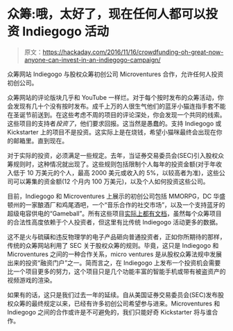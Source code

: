 # 众筹:哦，太好了，现在任何人都可以投资 Indiegogo 活动

> 原文：<https://hackaday.com/2016/11/16/crowdfunding-oh-great-now-anyone-can-invest-in-an-indiegogo-campaign/>

众筹网站 Indiegogo 与股权众筹初创公司 Microventures 合作，允许任何人投资初创公司。

众筹网站的评论版块几乎和 YouTube 一样烂。对于每个按时发布的众筹活动，你会发现有几十个没有按时发布。成千上万的人很生气他们的蓝牙小猫连指手套不能在圣诞节前送到。在这些考虑不周的项目的评论深处，你会发现一个共同的线索。这些项目的支持者*投资了*，他们要求回报。这当然是愚蠢的。支持 Indiegogo 或 Kickstarter 上的项目不是投资。这实际上是在烧钱，希望小猫咪最终会出现在你的邮箱里。直到现在。

对于实际的投资，必须满足一些规定。去年，当证券交易委员会(SEC)引入股权众筹规则时，这种情况就出现了。这些规则包括限制个人每年的投资金额(对于年收入低于 10 万美元的个人，最高 2000 美元或收入的 5%，以较高者为准)，这些公司可以筹集的资金额(12 个月内 100 万美元)，以及个人如何投资这些公司。

目前，Indiegogo 和 Microventures 上展示的初创公司包括 MMORPG，DC 华盛顿州的一家酿酒厂和鸡尾酒吧，一个“音乐合作的社交市场”，以及一个支持蓝牙的超级电容供电的“Gameball”。所有这些项目[实际上都有文档](https://app.microventures.com/crowdfunding/play-impossible?referral_code=20161116backeremail&utm_source=announcements&utm_medium=email&utm_content&utm_campaign=20161116_equity)，虽然每个众筹项目的合法性高度依赖于个人投资者，但这里有比传统 Indiegogo 活动更多的数据。

这不是火与硫磺和违反物理学的电子产品砸向普通投资者，正如你所期待的那样，传统的众筹网站利用了 SEC 关于股权众筹的规则。毕竟，这只是 Indiegogo 和 Microventures 之间的一种合作关系，micro ventures 是从股权众筹法规中发展出来的投资“融资门户”之一。简而言之，在 Indiegogo 上发布一个投资机会需要比一个项目更多的努力，这个项目只是几个功能丰富的智能手机或带有被盗资产的视频游戏的渲染。

如果有的话，这只是我们过去一年的延续。自从美国证券交易委员会(SEC)发布股权众筹的最终规定以来，已经有许多初创公司希望参与进来。Microventures 和 Indiegogo 之间的合作或许是不可避免的，我们只能好奇 Kickstarter 将与谁合作。